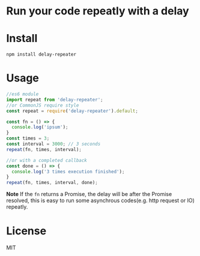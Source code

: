 # Run your code repeatly with a delay

# Install
```
npm install delay-repeater
```

# Usage
```js
//es6 module
import repeat from 'delay-repeater';
//or CommonJS require style
const repeat = require('delay-repeater').default;

const fn = () => {
  console.log('ipsum');
}
const times = 3;
const interval = 3000; // 3 seconds
repeat(fn, times, interval);

//or with a completed callback
const done = () => {
  console.log('3 times execution finished');
}
repeat(fn, times, interval, done);
```

**Note** If the `fn` returns a Promise, the delay will be after the Promise resolved, this is easy to run some asynchrous codes(e.g. http request or IO) repeatly.

# License
MIT

